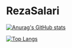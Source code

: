 # RezaSalari
[![Anurag's GitHub stats](https://github-readme-stats.vercel.app/api?username=RezaSalaari&theme=react&hide=stars,prs,issues)](https://github.com/anuraghazra/github-readme-stats)

[![Top Langs](https://github-readme-stats.vercel.app/api/top-langs/?username=RezaSalaari)](https://github.com/anuraghazra/github-readme-stats)
